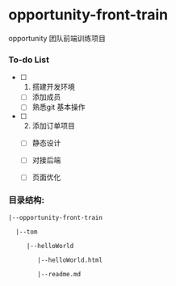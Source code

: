 # opportunity-front-train
opportunity 团队前端训练项目

### To-do List
- [ ] 1. 搭建开发环境
    - [ ] 添加成员
    - [ ] 熟悉git 基本操作
- [ ] 2. 添加订单项目
    - [ ] 静态设计
    - [ ] 对接后端
    - [ ] 页面优化 


### 目录结构:

    |--opportunity-front-train

      |--tom

         |--helloWorld

            |--helloWorld.html

            |--readme.md
